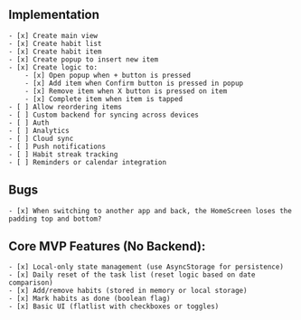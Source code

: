 ## Implementation

    - [x] Create main view
    - [x] Create habit list
    - [x] Create habit item
    - [x] Create popup to insert new item
    - [x] Create logic to:
        - [x] Open popup when + button is pressed
        - [x] Add item when Confirm button is pressed in popup
        - [x] Remove item when X button is pressed on item
        - [x] Complete item when item is tapped
    - [ ] Allow reordering items
    - [ ] Custom backend for syncing across devices
    - [ ] Auth
    - [ ] Analytics
    - [ ] Cloud sync
    - [ ] Push notifications
    - [ ] Habit streak tracking
    - [ ] Reminders or calendar integration

## Bugs

    - [x] When switching to another app and back, the HomeScreen loses the padding top and bottom?


## Core MVP Features (No Backend):

    - [x] Local-only state management (use AsyncStorage for persistence)
    - [x] Daily reset of the task list (reset logic based on date comparison)
    - [x] Add/remove habits (stored in memory or local storage)
    - [x] Mark habits as done (boolean flag)
    - [x] Basic UI (flatlist with checkboxes or toggles)




